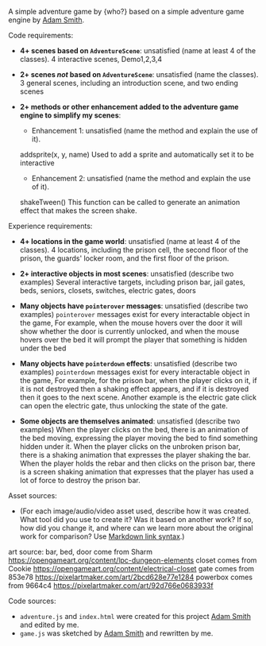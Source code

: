 A simple adventure game by {who?} based on a simple adventure game engine by [Adam Smith](https://github.com/rndmcnlly).

Code requirements:
- **4+ scenes based on `AdventureScene`**: unsatisfied (name at least 4 of the classes).
4 interactive scenes, Demo1,2,3,4

- **2+ scenes *not* based on `AdventureScene`**: unsatisfied (name the classes).
3 general scenes, including an introduction scene, and two ending scenes

- **2+ methods or other enhancement added to the adventure game engine to simplify my scenes**:
    - Enhancement 1: unsatisfied (name the method and explain the use of it).

    addsprite(x, y, name)
    Used to add a sprite and automatically set it to be interactive

    - Enhancement 2: unsatisfied (name the method and explain the use of it).

    shakeTween()
    This function can be called to generate an animation effect that makes the screen shake.

Experience requirements:
- **4+ locations in the game world**: unsatisfied (name at least 4 of the classes).
4 locations, including the prison cell, the second floor of the prison, the guards' locker room, and the first floor of the prison.

- **2+ interactive objects in most scenes**: unsatisfied (describe two examples)
Several interactive targets, including prison bar, jail gates, beds, seniors, closets, switches, electric gates, doors

- **Many objects have `pointerover` messages**: unsatisfied (describe two examples)
`pointerover` messages exist for every interactable object in the game,
For example, when the mouse hovers over the door it will show whether the door is currently unlocked, and when the mouse hovers over the bed it will prompt the player that something is hidden under the bed

- **Many objects have `pointerdown` effects**: unsatisfied (describe two examples)
`pointerdown` messages exist for every interactable object in the game,
For example, for the prison bar, when the player clicks on it, if it is not destroyed then a shaking effect appears, and if it is destroyed then it goes to the next scene. Another example is the electric gate click can open the electric gate, thus unlocking the state of the gate.

- **Some objects are themselves animated**: unsatisfied (describe two examples)
When the player clicks on the bed, there is an animation of the bed moving, expressing the player moving the bed to find something hidden under it.
When the player clicks on the unbroken prison bar, there is a shaking animation that expresses the player shaking the bar.
When the player holds the rebar and then clicks on the prison bar, there is a screen shaking animation that expresses that the player has used a lot of force to destroy the prison bar.

Asset sources:
- (For each image/audio/video asset used, describe how it was created. What tool did you use to create it? Was it based on another work? If so, how did you change it, and where can we learn more about the original work for comparison? Use [Markdown link syntax](https://docs.github.com/en/get-started/writing-on-github/getting-started-with-writing-and-formatting-on-github/basic-writing-and-formatting-syntax#links).)

art source:
bar, bed, door come from Sharm https://opengameart.org/content/lpc-dungeon-elements
closet comes from Cookie  https://opengameart.org/content/electrical-closet
gate comes from 853e78 https://pixelartmaker.com/art/2bcd628e77e1284
powerbox comes from 9664c4 https://pixelartmaker.com/art/92d766e0683933f

Code sources:
- `adventure.js` and `index.html` were created for this project [Adam Smith](https://github.com/rndmcnlly) and edited by me.
- `game.js` was sketched by [Adam Smith](https://github.com/rndmcnlly) and rewritten by me.